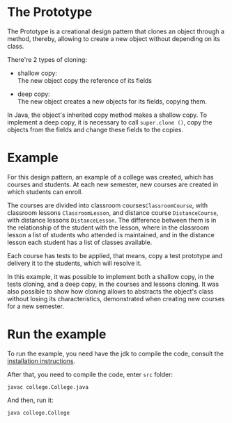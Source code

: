 # The Prototype
The Prototype is a creational design pattern that clones an object through a method, thereby, 
allowing to create a new object without depending on its class.

There're 2 types of cloning:
- shallow copy:  
The new object copy the reference of its fields

- deep copy:  
The new object creates a new objects for its fields, copying them.

In Java, the object's inherited copy method makes a shallow copy.
To implement a deep copy, it is necessary to call `super.clone ()`, 
copy the objects from the fields and change these fields to the copies.
  
# Example
For this design pattern, an example of a college was created, which has courses and students. 
At each new semester, new courses are created in which students can enroll.

The courses are divided into classroom courses`ClassroomCourse`, with classroom lessons `ClassroomLesson`, 
and distance course `DistanceCourse`, with distance lessons `DistanceLesson`.
The difference between them is in the relationship of the student with the lesson, 
where in the classroom lesson a list of students who attended is maintained, 
and in the distance lesson each student has a list of classes available.

Each course has tests to be applied, that means, copy a test prototype and delivery it to the students, 
which will resolve it.
 
In this example, it was possible to implement both a shallow copy, in the tests cloning, and a deep copy, 
in the courses and lessons cloning. 
It was also possible to show how cloning allows to abstracts the object's class without losing its characteristics, 
demonstrated when creating new courses for a new semester.

# Run the example
To run the example, you need have the jdk to compile the code, consult the [installation instructions](https://docs.oracle.com/javase/8/docs/technotes/guides/install/install_overview.html).  

After that, you need to compile the code, enter `src` folder:
```
javac college.College.java
```
And then, run it:
```
java college.College
```